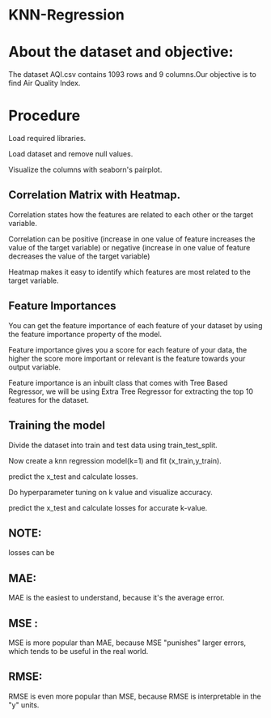 # KNN-Regression
# About the dataset and objective:
The dataset AQI.csv contains 1093 rows and 9 columns.Our objective is to find Air Quality Index.

# Procedure
Load required libraries.

Load dataset and remove null values.

Visualize the columns with seaborn's pairplot.

## Correlation Matrix with Heatmap.

Correlation states how the features are related to each other or the target variable.

Correlation can be positive (increase in one value of feature increases the value of the target variable) or negative (increase in one value of feature decreases the value of the target variable)

Heatmap makes it easy to identify which features are most related to the target variable.

## Feature Importances

You can get the feature importance of each feature of your dataset by using the feature importance property of the model.

Feature importance gives you a score for each feature of your data, the higher the score more important or relevant is the feature towards your output variable.

Feature importance is an inbuilt class that comes with Tree Based Regressor, we will be using Extra Tree Regressor for extracting the top 10 features for the dataset.

## Training the model
Divide the dataset into train and test data using train_test_split.

Now create a knn regression model(k=1) and fit (x_train,y_train).

predict the x_test and calculate losses.

Do hyperparameter tuning on k value and visualize accuracy.

predict the x_test and calculate losses for accurate k-value.

## NOTE: 
losses can be

## MAE:
MAE is the easiest to understand, because it's the average error.

## MSE : 
MSE is more popular than MAE, because MSE "punishes" larger errors, which tends to be useful in the real world.

## RMSE: 
RMSE is even more popular than MSE, because RMSE is interpretable in the "y" units.

